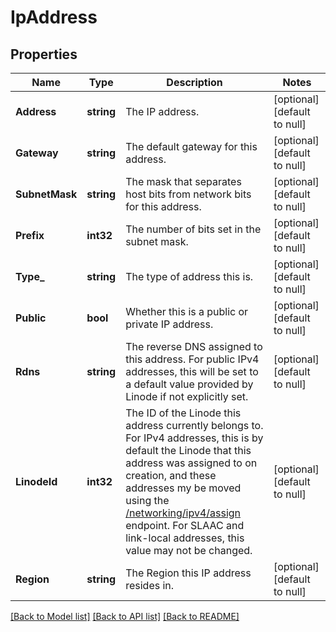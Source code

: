 # IpAddress

## Properties
Name | Type | Description | Notes
------------ | ------------- | ------------- | -------------
**Address** | **string** | The IP address.  | [optional] [default to null]
**Gateway** | **string** | The default gateway for this address.  | [optional] [default to null]
**SubnetMask** | **string** | The mask that separates host bits from network bits for this address.  | [optional] [default to null]
**Prefix** | **int32** | The number of bits set in the subnet mask.  | [optional] [default to null]
**Type_** | **string** | The type of address this is.  | [optional] [default to null]
**Public** | **bool** | Whether this is a public or private IP address.  | [optional] [default to null]
**Rdns** | **string** | The reverse DNS assigned to this address. For public IPv4 addresses, this will be set to a default value provided by Linode if not explicitly set.  | [optional] [default to null]
**LinodeId** | **int32** | The ID of the Linode this address currently belongs to. For IPv4 addresses, this is by default the Linode that this address was assigned to on creation, and these addresses my be moved using the [/networking/ipv4/assign](/#operation/assignIPs) endpoint. For SLAAC and link-local addresses, this value may not be changed.  | [optional] [default to null]
**Region** | **string** | The Region this IP address resides in.  | [optional] [default to null]

[[Back to Model list]](../README.md#documentation-for-models) [[Back to API list]](../README.md#documentation-for-api-endpoints) [[Back to README]](../README.md)

